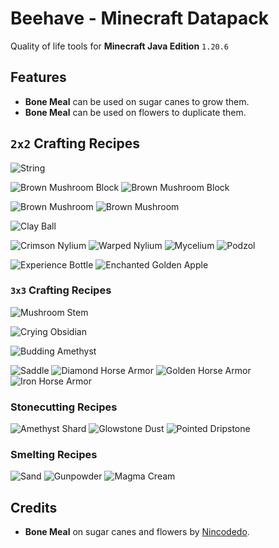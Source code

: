 
# Beehave - Minecraft Datapack

Quality of life tools for **Minecraft Java Edition** `1.20.6`

## Features

- **Bone Meal** can be used on sugar canes to grow them.
- **Bone Meal** can be used on flowers to duplicate them.

## `2x2` Crafting Recipes

![String](./res/string.png)

![Brown Mushroom Block](./res/brown_mushroom_block.png)
![Brown Mushroom Block](./res/red_mushroom_block.png)

![Brown Mushroom](./res/brown_mushroom.png)
![Brown Mushroom](./res/red_mushroom.png)

![Clay Ball](./res/clay_ball.png)

![Crimson Nylium](./res/crimson_nylium.png)
![Warped Nylium](./res/warped_nylium.png)
![Mycelium](./res/mycelium.png)
![Podzol](./res/podzol.png)

![Experience Bottle](./res/experience_bottle.png)
![Enchanted Golden Apple](./res/enchanted_golden_apple.png)

### `3x3` Crafting Recipes

![Mushroom Stem](./res/mushroom_stem.png)

![Crying Obsidian](./res/crying_obsidian.png)

![Budding Amethyst](./res/budding_amethyst.png)

![Saddle](./res/saddle.png)
![Diamond Horse Armor](./res/diamond_horse_armor.png)
![Golden Horse Armor](./res/golden_horse_armor.png)
![Iron Horse Armor](./res/iron_horse_armor.png)

### Stonecutting Recipes

![Amethyst Shard](./res/amethyst_shard.png)
![Glowstone Dust](./res/glowstone_dust.png)
![Pointed Dripstone](./res/pointed_dripstone.png)

### Smelting Recipes

![Sand](./res/sand.png)
![Gunpowder](./res/gunpowder.png)
![Magma Cream](./res/magma_cream.png)

## Credits

- **Bone Meal** on sugar canes and flowers by
[Nincodedo](https://github.com/Nincodedo/mc-java-bedrock-bone-meal-datapack).
